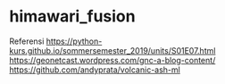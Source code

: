 # himawari_fusion


Referensi
https://python-kurs.github.io/sommersemester_2019/units/S01E07.html
https://geonetcast.wordpress.com/gnc-a-blog-content/
https://github.com/andyprata/volcanic-ash-ml

